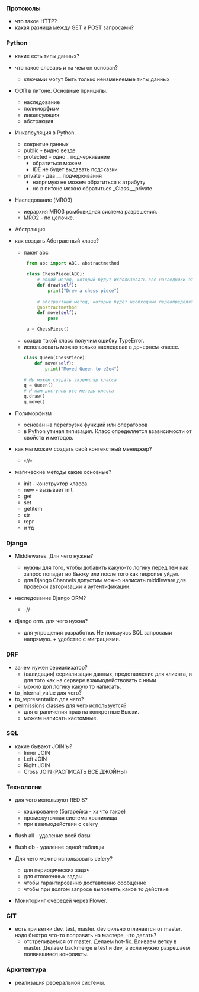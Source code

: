 ### Протоколы

- что такое HTTP?
- какая разница между GET и POST запросами?

### Python
- какие есть типы данных?
- что такое словарь и на чем он основан?
  - ключами могут быть только неизменяемые типы данных
- ООП в питоне. Основные принципы.
  - наследование
  - полиморфизм
  - инкапсуляция
  - абстракция
- Инкапсуляция в Python.
  - сокрытие данных
  - public - видно везде
  - protected - одно _ подчеркивание
    - обратиться можем
    - IDE не будет выдавать подсказки
  - private - два __ подчеркивания
    - напрямую не можем обратиться к атрибуту
    - но в питоне можно обратиться _Class.__private
- Наследование (MRO3)
  - иерархия MRO3 ромбовидная система разрешения. 
  - MRO2 - по цепочке.
- Абстракция
- как создать Абстрактный класс?
  - пакет abc
    ````python
     from abc import ABC, abstractmethod
 
     class ChessPiece(ABC):
         # общий метод, который будут использовать все наследники этого класса
         def draw(self):
             print("Drew a chess piece")
   
         # абстрактный метод, который будет необходимо переопределять для каждого подкласса
         @abstractmethod
         def move(self):
             pass
    
     a = ChessPiece()
    ````
  - создав такой класс получим ошибку TypeError.
  - использовать можно только наследовав в дочернем классе.
    ````python
    class Queen(ChessPiece):
        def move(self):
            print("Moved Queen to e2e4")
   
    # Мы можем создать экземпляр класса
    q = Queen()
    # И нам доступны все методы класса
    q.draw()
    q.move()
    ````
- Полиморфизм
  - основан на перегрузке функций или операторов
  - в Python утиная типизация. Класс определяется взависимости от свойств и методов.

- как мы можем создать свой контекстный менеджер?
  - -//-

- магические методы какие основные?
  - init - конструктор класса
  - new - вызывает init
  - get
  - set
  - getitem
  - str
  - repr
  - и тд


### Django

- Middlewares. Для чего нужны?
  - нужны для того, чтобы добавить какую-то логику перед тем как запрос попадет во Вьюху или после того как response уйдет.
  - для Django Channels допустим можно написать middleware для проверки авторизации и аутентификации.

- наследование Django ORM?
  - -//-

- django orm. для чего нужна?
  - для упрощения разработки. Не пользуясь SQL запросами напрямую. + удобство с миграциями.


### DRF
- зачем нужен сериализатор?
  - (валидация) сериализация данных, представление для клиента, и для того как на сервере взаимодействовать с ними
  - можно доп логику какую то написать.
- to_internal_value для чего?
- to_representation для чего?
- permissions classes для чего используется?
  - для ограничения прав на конкретные Вьюхи.
  - можем написать кастомные.


### SQL
- какие бывают JOIN'ы?
  - Inner JOIN
  - Left JOIN
  - Right JOIN
  - Cross JOIN (РАСПИСАТЬ ВСЕ ДЖОЙНЫ)

### Технологии
- для чего используют REDIS?
  - кэширование (батарейка - хз что такое)
  - промежуточная система хранилища
  - при взаимодействии с celery
- flush all - удаление всей базы
- flush db - удаление одной таблицы

- Для чего можно использовать celery?
  - для периодических задач
  - для отложенных задач
  - чтобы гарантированно доставленно сообщение
  - чтобы при долгом запросе выполнять какое то действие
- Мониторинг очередей через Flower.

### GIT
- есть три ветки dev, test, master. dev сильно отличается от master. надо быстро что-то поправить на мастере, что делать?
  - отстреливаемся от master. Делаем hot-fix. Вливаем ветку в master. Делаем backmerge в test и dev, а если нужно разрешаем появившиеся конфликты.

### Архитектура
- реализация реферальной системы.
